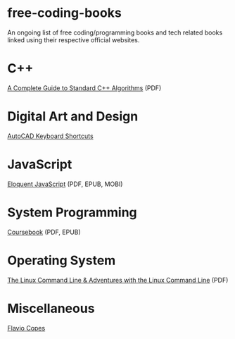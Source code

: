 # free-coding-books
An ongoing list of free coding/programming books and tech related books linked using their respective official websites.

# C++
[A Complete Guide to Standard C++ Algorithms](https://github.com/HappyCerberus/book-cpp-algorithms) (PDF)

# Digital Art and Design
[AutoCAD Keyboard Shortcuts](https://www.autodesk.com/shortcuts/autocad)

# JavaScript
[Eloquent JavaScript](https://eloquentjavascript.net/) (PDF, EPUB, MOBI)

# System Programming
[Coursebook](https://github.com/illinois-cs241/coursebook) (PDF, EPUB)

# Operating System
[The Linux Command Line & Adventures with the Linux Command Line](https://linuxcommand.org/tlcl.php) (PDF)



# Miscellaneous
[Flavio Copes](https://flaviocopes.com/)
